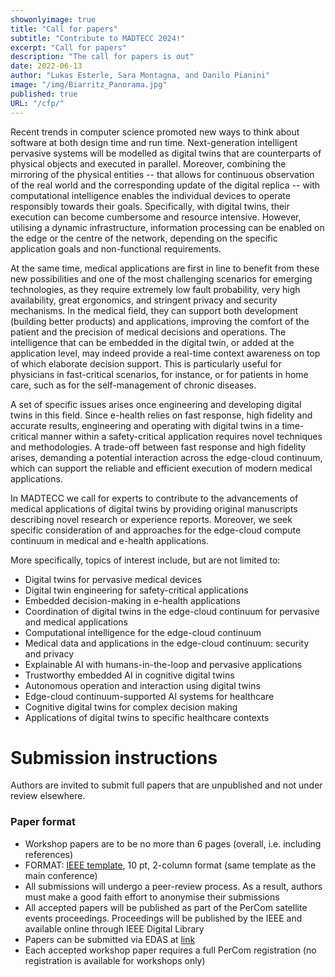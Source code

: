 ```yaml
---
showonlyimage: true
title: "Call for papers"
subtitle: "Contribute to MADTECC 2024!"
excerpt: "Call for papers"
description: "The call for papers is out"
date: 2022-06-13
author: "Lukas Esterle, Sara Montagna, and Danilo Pianini"
image: "/img/Biarritz_Panorama.jpg"
published: true
URL: "/cfp/"
---
```


Recent trends in computer science promoted new ways to think about software at both design time and run time. Next-generation intelligent pervasive systems will be modelled as digital twins that are counterparts of physical objects and executed in parallel. Moreover, combining the mirroring of the physical entities -- that allows for continuous observation of the real world and the corresponding update of the digital replica -- with computational intelligence enables the individual devices to operate responsibly towards their goals. Specifically, with digital twins, their execution can become cumbersome and resource intensive. However, utilising a dynamic infrastructure, information processing can be enabled on the edge or the centre of the network, depending on the specific application goals and non-functional requirements.

At the same time, medical applications are first in line to benefit from these new possibilities and one of the most challenging scenarios for emerging technologies, as they require extremely low fault probability, very high availability, great ergonomics, and stringent privacy and security mechanisms. In the medical field, they can support both development (building better products) and applications, improving the comfort of the patient and the precision of medical decisions and operations. The intelligence that can be embedded in the digital twin, or added at the application level, may indeed provide a real-time context awareness on top of which elaborate decision support. This is particularly useful for physicians in fast-critical scenarios, for instance, or for patients in home care, such as for the self-management of chronic diseases. 

A set of specific issues arises once engineering and developing digital twins in this field. Since e-health relies on fast response,  high fidelity and accurate results, engineering and operating with digital twins in a time-critical manner within a safety-critical application requires novel techniques and methodologies. A trade-off between fast response and high fidelity arises, demanding a potential interaction across the edge-cloud continuum, which can support the reliable and efficient execution of modern medical applications. 

In MADTECC we call for experts to contribute to the advancements of medical applications of digital twins by providing original manuscripts describing novel research or experience reports. Moreover, we seek specific consideration of and approaches for the edge-cloud compute continuum in medical and e-health applications.

More specifically, topics of interest include, but are not limited to:
* Digital twins for pervasive medical devices
* Digital twin engineering for safety-critical applications
* Embedded decision-making in e-health applications
* Coordination of digital twins in the edge-cloud continuum for pervasive and medical applications
* Computational intelligence for the edge-cloud continuum
* Medical data and applications in the edge-cloud continuum: security and privacy
* Explainable AI with humans-in-the-loop and pervasive applications
* Trustworthy embedded AI in cognitive digital twins
* Autonomous operation and interaction using digital twins
* Edge-cloud continuum-supported AI systems for healthcare
* Cognitive digital twins for complex decision making
* Applications of digital twins to specific healthcare contexts 


# Submission instructions

Authors are invited to submit full papers that are unpublished and not under review elsewhere. 

### Paper format

* Workshop papers are to be no more than 6 pages (overall, i.e. including references)
* FORMAT: [IEEE template](https://www.ieee.org/conferences/publishing/templates.html), 10 pt, 2-column format (same template as the main conference)
* All submissions will undergo a peer-review process. As a result, authors must make a good faith effort to anonymise their submissions
* All accepted papers will be published as part of the PerCom satellite events proceedings. Proceedings will be published by the IEEE and available online through IEEE Digital Library 
* Papers can be submitted via EDAS at [link](https://edas.info/N31321)
* Each accepted workshop paper requires a full PerCom registration (no registration is available for workshops only)